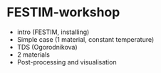 # FESTIM-workshop

- intro (FESTIM, installing)
- Simple case (1 material, constant temperature)
- TDS (Ogorodnikova)
- 2 materials
- Post-processing and visualisation
